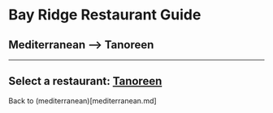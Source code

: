 # Bay Ridge Restaurant Guide
## Mediterranean --> Tanoreen
---
Select a restaurant:
[Tanoreen](https://tanoreen.com/)
---
Back to (mediterranean)[mediterranean.md]
